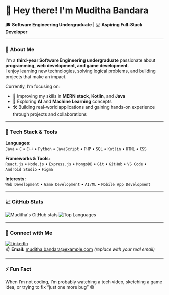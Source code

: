 # 👋 Hey there! I'm Muditha Bandara  

🎓 **Software Engineering Undergraduate** | 💻 **Aspiring Full-Stack Developer**

---

### 🚀 About Me
I'm a **third-year Software Engineering undergraduate** passionate about **programming, web development, and game development**.  
I enjoy learning new technologies, solving logical problems, and building projects that make an impact.  

Currently, I’m focusing on:  
- 🌱 Improving my skills in **MERN stack**, **Kotlin**, and **Java**  
- 🧩 Exploring **AI** and **Machine Learning** concepts  
- 🛠️ Building real-world applications and gaining hands-on experience through projects and collaborations  

---

### 🧰 Tech Stack & Tools
**Languages:**  
`Java` • `C` • `C++` • `Python` • `JavaScript` • `PHP` • `SQL` • `Kotlin` • `HTML` • `CSS`

**Frameworks & Tools:**  
`React.js` • `Node.js` • `Express.js` • `MongoDB` • `Git` • `GitHub` • `VS Code` • `Android Studio` • `Figma`

**Interests:**  
`Web Development` • `Game Development` • `AI/ML` • `Mobile App Development`

---

### 📈 GitHub Stats
![Muditha's GitHub stats](https://github-readme-stats.vercel.app/api?username=BlackFlag77&show_icons=true&theme=tokyonight)
![Top Languages](https://github-readme-stats.vercel.app/api/top-langs/?username=BlackFlag77&layout=compact&theme=tokyonight)

---

### 🤝 Connect with Me
[![LinkedIn](https://img.shields.io/badge/LinkedIn-Muditha%20Bandara-blue?style=for-the-badge&logo=linkedin)](https://www.linkedin.com/in/muditha-bandara-240440258/)  
📫 **Email:** muditha.bandara@example.com *(replace with your real email)*  

---

### ⚡ Fun Fact
When I’m not coding, I’m probably watching a tech video, sketching a game idea, or trying to fix “just one more bug” 😅

<!--- - 👋 Hi, I’m @BlackFlag77
- 👀 I’m interested in Software, Web, and Game Development as well as Machine Learning and Artifical Intelligence fields
- 🌱 I’m currently learning MERN stack, Kotlin, Java, Python and many other languages for my Software Engineering degree program
- 💞️ I’m looking to collaborate on Smaller projects just to get started and to gain more experience
- 📫 How to reach me on LinkedIn: https://www.linkedin.com/in/muditha-bandara-240440258?utm_source=share&utm_campaign=share_via&utm_content=profile&utm_medium=android_app
- 😄 Pronouns: He/Him
- ⚡ Fun fact: Fun facts are not so fun and are overrated
--->
<!---
BlackFlag77/BlackFlag77 is a ✨ special ✨ repository because its `README.md` (this file) appears on your GitHub profile.
You can click the Preview link to take a look at your changes.
--->
